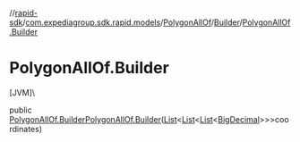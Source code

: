//[rapid-sdk](../../../../index.md)/[com.expediagroup.sdk.rapid.models](../../index.md)/[PolygonAllOf](../index.md)/[Builder](index.md)/[PolygonAllOf.Builder](-polygon-all-of.-builder.md)

# PolygonAllOf.Builder

[JVM]\

public [PolygonAllOf.Builder](index.md)[PolygonAllOf.Builder](-polygon-all-of.-builder.md)([List](https://docs.oracle.com/javase/8/docs/api/java/util/List.html)&lt;[List](https://docs.oracle.com/javase/8/docs/api/java/util/List.html)&lt;[List](https://docs.oracle.com/javase/8/docs/api/java/util/List.html)&lt;[BigDecimal](https://docs.oracle.com/javase/8/docs/api/java/math/BigDecimal.html)&gt;&gt;&gt;coordinates)
